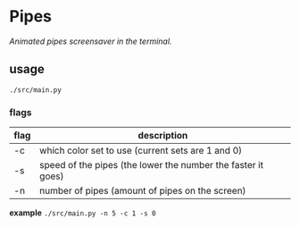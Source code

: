 # Pipes
_Animated pipes screensaver in the terminal._
## usage
`./src/main.py`
### flags
|flag|description|
|--|--|
|-c | which color set to use (current sets are 1 and 0)|
|-s | speed of the pipes (the lower the number the faster it goes)|
|-n| number of pipes (amount of pipes on the screen)|

__example__
`./src/main.py -n 5 -c 1 -s 0`
